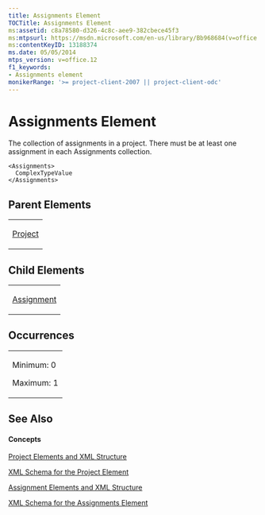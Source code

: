 ```yaml
---
title: Assignments Element
TOCTitle: Assignments Element
ms:assetid: c8a78580-d326-4c8c-aee9-382cbece45f3
ms:mtpsurl: https://msdn.microsoft.com/en-us/library/Bb968684(v=office.12)
ms:contentKeyID: 13188374
ms.date: 05/05/2014
mtps_version: v=office.12
f1_keywords:
- Assignments element
monikerRange: '>= project-client-2007 || project-client-odc'
---
```


# Assignments Element




The collection of assignments in a project. There must be at least one assignment in each Assignments collection.

    <Assignments>
      ComplexTypeValue
    </Assignments>

## Parent Elements

<table>
<colgroup>
<col style="width: 100%" />
</colgroup>
<tbody>
<tr class="odd">
<td><p><a href="project-element.md">Project</a></p></td>
</tr>
</tbody>
</table>

## Child Elements

<table>
<colgroup>
<col style="width: 100%" />
</colgroup>
<tbody>
<tr class="odd">
<td><p><a href="assignment-element.md">Assignment</a></p></td>
</tr>
</tbody>
</table>

## Occurrences

<table>
<colgroup>
<col style="width: 100%" />
</colgroup>
<tbody>
<tr class="odd">
<td><p>Minimum: 0</p>
<p>Maximum: 1</p></td>
</tr>
</tbody>
</table>

## See Also

#### Concepts

[Project Elements and XML Structure](project-elements-and-xml-structure.md)

[XML Schema for the Project Element](xml-schema-for-the-project-element.md)

[Assignment Elements and XML Structure](assignment-elements-and-xml-structure.md)

[XML Schema for the Assignments Element](xml-schema-for-the-assignments-element.md)

